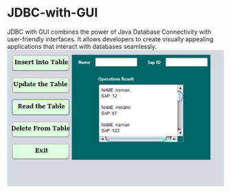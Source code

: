 # JDBC-with-GUI
JDBC with GUI combines the power of Java Database Connectivity with user-friendly interfaces. It allows developers to create visually appealing applications that interact with databases seamlessly.
![Graphic user interface](https://github.com/minahil-24/JDBC-with-GUI/blob/main/s.png)
